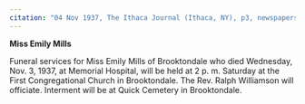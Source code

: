 ```yaml
---
citation: "04 Nov 1937, The Ithaca Journal (Ithaca, NY), p3, newspapers.com"
---
```

**Miss Emily Mills**

Funeral services for Miss Emily Mills of Brooktondale who died Wednesday, Nov. 3, 1937, at Memorial Hospital, will be held at 2 p. m. Saturday at the First Congregational Church in Brooktondale. The Rev. Ralph Williamson will officiate. Interment will be at Quick Cemetery in Brooktondale.
